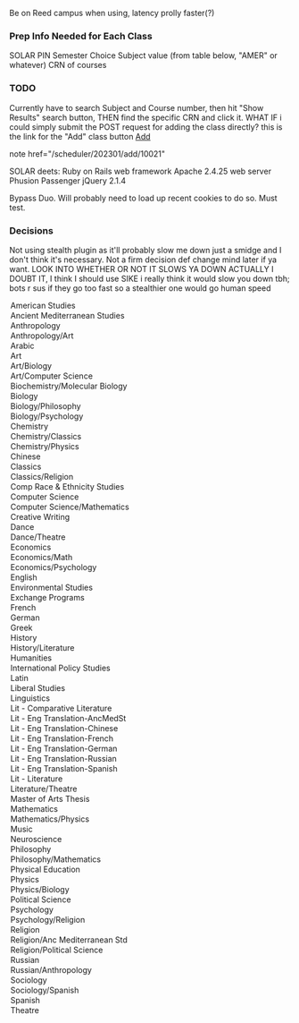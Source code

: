 Be on Reed campus when using, latency prolly faster(?)

### Prep Info Needed for Each Class 
SOLAR PIN
Semester Choice
Subject value (from table below, "AMER" or whatever)
CRN of courses


### TODO
Currently have to search Subject and Course number, then hit "Show Results" search button, THEN find the specific CRN and click it.
WHAT IF i could simply submit the POST request for adding the class directly?
this is the link for the "Add" class button
<a title="Add &quot;Thesis (American Studies)&quot; to your schedule" class="search_results_action btn btn-sm btn-success" data-disable-with="Working..." data-remote="true" rel="nofollow" data-method="post" href="/scheduler/202301/add/10021">Add</a>

note href="/scheduler/202301/add/10021"

SOLAR deets:
Ruby on Rails web framework
Apache 2.4.25 web server
Phusion Passenger
jQuery 2.1.4


Bypass Duo. Will probably need to load up recent cookies to do so. Must test.

### Decisions
Not using stealth plugin as it'll probably slow me down just a smidge and I don't think it's necessary. Not a firm decision def change mind later if ya want. LOOK INTO WHETHER OR NOT IT SLOWS YA DOWN ACTUALLY I DOUBT IT, I think I should use
SIKE i really think it would slow you down tbh; bots r sus if they go too fast so a stealthier one would go human speed



<option value="AMER">American Studies</option>
<option value="ANME">Ancient Mediterranean Studies</option>
<option value="ANTH">Anthropology</option>
<option value="ANAR">Anthropology/Art</option>
<option value="ARAB">Arabic</option>
<option value="ART">Art</option>
<option value="ARBI">Art/Biology</option>
<option value="ARCS">Art/Computer Science</option>
<option value="BMB">Biochemistry/Molecular Biology</option>
<option value="BIOL">Biology</option>
<option value="BIPH">Biology/Philosophy</option>
<option value="BIPY">Biology/Psychology</option>
<option value="CHEM">Chemistry</option>
<option value="CHCL">Chemistry/Classics</option>
<option value="CPHY">Chemistry/Physics</option>
<option value="CHIN">Chinese</option>
<option value="CLAS">Classics</option>
<option value="CLRE">Classics/Religion</option>
<option value="CRES">Comp Race &amp; Ethnicity Studies</option>
<option value="CSCI">Computer Science</option>
<option value="CSMA">Computer Science/Mathematics</option>
<option value="CRWR">Creative Writing</option>
<option value="DANC">Dance</option>
<option value="THDC">Dance/Theatre</option>
<option value="ECON">Economics</option>
<option value="ECMA">Economics/Math</option>
<option value="ECPS">Economics/Psychology</option>
<option value="ENG">English</option>
<option value="ENV">Environmental Studies</option>
<option value="EXCH">Exchange Programs</option>
<option value="FREN">French</option>
<option value="GER">German</option>
<option value="GRK">Greek</option>
<option value="HIST">History</option>
<option value="HISL">History/Literature</option>
<option value="HUM">Humanities</option>
<option value="ICPS">International Policy Studies</option>
<option value="LAT">Latin</option>
<option value="LBST">Liberal Studies</option>
<option value="LING">Linguistics</option>
<option value="CMPL">Lit - Comparative Literature</option>
<option value="LITL">Lit - Eng Translation-AncMedSt</option>
<option value="LITC">Lit - Eng Translation-Chinese</option>
<option value="LITF">Lit - Eng Translation-French</option>
<option value="LITG">Lit - Eng Translation-German</option>
<option value="LITR">Lit - Eng Translation-Russian</option>
<option value="LITS">Lit - Eng Translation-Spanish</option>
<option value="LIT">Lit - Literature</option>
<option value="LTHE">Literature/Theatre</option>
<option value="MALS">Master of Arts Thesis</option>
<option value="MATH">Mathematics</option>
<option value="MPHY">Mathematics/Physics</option>
<option value="MUS">Music</option>
<option value="NEUR">Neuroscience</option>
<option value="PHIL">Philosophy</option>
<option value="PHMA">Philosophy/Mathematics</option>
<option value="PE">Physical Education</option>
<option value="PHYS">Physics</option>
<option value="PHYB">Physics/Biology</option>
<option value="POL">Political Science</option>
<option value="PSY">Psychology</option>
<option value="PSRL">Psychology/Religion</option>
<option value="REL">Religion</option>
<option value="REAM">Religion/Anc Mediterranean Std</option>
<option value="REPO">Religion/Political Science</option>
<option value="RUSS">Russian</option>
<option value="RUAN">Russian/Anthropology</option>
<option value="SOC">Sociology</option>
<option value="SOSP">Sociology/Spanish</option>
<option value="SPAN">Spanish</option>
<option value="THEA">Theatre</option></select>